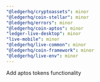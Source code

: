 ```yaml
---
"@ledgerhq/cryptoassets": minor
"@ledgerhq/coin-stellar": minor
"@ledgerhq/errors": minor
"@ledgerhq/coin-aptos": minor
"ledger-live-desktop": minor
"live-mobile": minor
"@ledgerhq/live-common": minor
"@ledgerhq/coin-framework": minor
"@ledgerhq/live-env": minor
---
```


Add aptos tokens functionality
